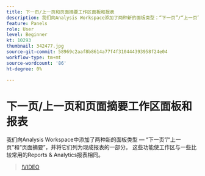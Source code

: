 ```yaml
---
title: 下一页/上一页和页面摘要工作区面板和报表
description: 我们向Analysis Workspace添加了两种新的面板类型：“下一页”/“上一页”和“页面摘要”，并将它们列入现成报表。 这些带……（描述应介于60到160个字符之间）
feature: Panels
role: User
level: Beginner
kt: 10293
thumbnail: 342477.jpg
source-git-commit: 58969c2aaf8b8614a77f4f310444393958f24e04
workflow-type: tm+mt
source-wordcount: '86'
ht-degree: 0%

---
```



# 下一页/上一页和页面摘要工作区面板和报表

我们向Analysis Workspace中添加了两种新的面板类型 — “下一页”/“上一页”和“页面摘要”，并将它们列为现成报表的一部分。 这些功能使工作区与一些比较常用的Reports &amp; Analytics报表相同。

>[!VIDEO](https://video.tv.adobe.com/v/342477/?quality=12&learn=on)
